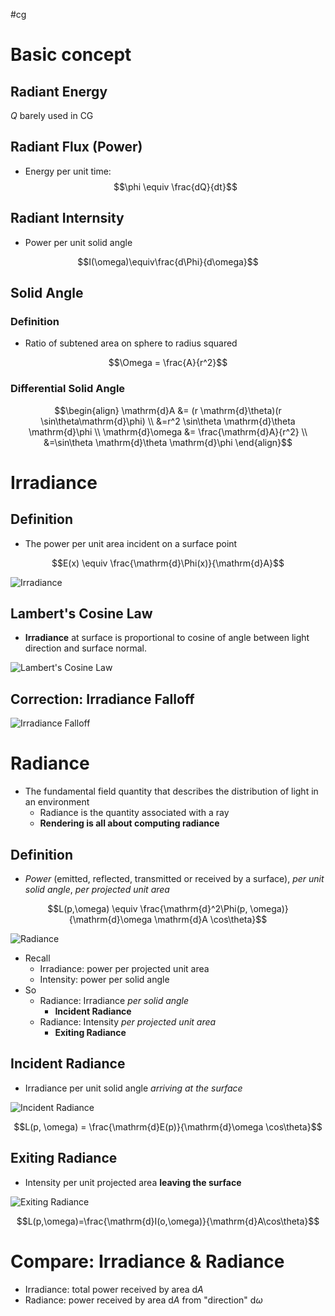 #cg

# Basic concept

## Radiant Energy

$Q$ barely used in CG

## Radiant Flux (Power) 

- Energy per unit time:
$$\phi \equiv \frac{dQ}{dt}$$

## Radiant Internsity 

- Power per unit solid angle

$$I(\omega)\equiv\frac{d\Phi}{d\omega}$$

## Solid Angle

### Definition

- Ratio of subtened area on sphere to radius squared

$$\Omega = \frac{A}{r^2}$$

### Differential Solid Angle

$$\begin{align}
	\mathrm{d}A &= (r \mathrm{d}\theta)(r \sin\theta\mathrm{d}\phi) \\ &=r^2 \sin\theta \mathrm{d}\theta \mathrm{d}\phi \\
	\mathrm{d}\omega &= \frac{\mathrm{d}A}{r^2} \\ &=\sin\theta \mathrm{d}\theta \mathrm{d}\phi
\end{align}$$

# Irradiance

## Definition

- The power per unit area incident on a surface point

$$E(x) \equiv \frac{\mathrm{d}\Phi(x)}{\mathrm{d}A}$$

![Irradiance](Irradiance.png)

## Lambert's Cosine Law

- **Irradiance** at surface is proportional to cosine of angle between light direction and surface normal.

![Lambert's Cosine Law](Lambert's%20Cosine%20Law.png)

## Correction: Irradiance Falloff

![Irradiance Falloff](Irradiance%20Falloff.png)
# Radiance

- The fundamental field quantity that describes the distribution of light in an environment
	- Radiance is the quantity associated with a ray
	- **Rendering is all about computing radiance**

## Definition

- *Power* (emitted, reflected, transmitted or received by a surface), *per unit solid angle*, *per projected unit area*

$$L(p,\omega) \equiv \frac{\mathrm{d}^2\Phi(p, \omega)}{\mathrm{d}\omega \mathrm{d}A \cos\theta}$$

![Radiance](Radiance.png)

- Recall
	- Irradiance: power per projected unit area
	- Intensity: power per solid angle
- So
	- Radiance: Irradiance *per solid angle*
		- **Incident Radiance**
	- Radiance: Intensity *per projected unit area*
		- **Exiting Radiance**

## Incident Radiance

- Irradiance per unit solid angle *arriving at the surface*

![Incident Radiance](Incident%20Radiance.png)

$$L(p, \omega) = \frac{\mathrm{d}E(p)}{\mathrm{d}\omega \cos\theta}$$

## Exiting Radiance

- Intensity per unit projected area **leaving the surface**

![Exiting Radiance](Exiting%20Radiance.png)

$$L(p,\omega)=\frac{\mathrm{d}I(o,\omega)}{\mathrm{d}A\cos\theta}$$

# Compare: Irradiance & Radiance

- Irradiance: total power received by area $\mathrm{d}A$
- Radiance: power received by area $\mathrm{d}A$ from "direction" $\mathrm{d}\omega$


